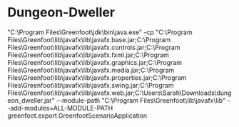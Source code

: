 # Dungeon-Dweller

"C:\Program Files\Greenfoot\jdk\bin\java.exe" -cp "C:\Program Files\Greenfoot\lib\javafx\lib\javafx.base.jar;C:\Program Files\Greenfoot\lib\javafx\lib\javafx.controls.jar;C:\Program Files\Greenfoot\lib\javafx\lib\javafx.fxml.jar;C:\Program Files\Greenfoot\lib\javafx\lib\javafx.graphics.jar;C:\Program Files\Greenfoot\lib\javafx\lib\javafx.media.jar;C:\Program Files\Greenfoot\lib\javafx\lib\javafx.properties.jar;C:\Program Files\Greenfoot\lib\javafx\lib\javafx.swing.jar;C:\Program Files\Greenfoot\lib\javafx\lib\javafx.web.jar;C:\Users\Sarah\Downloads\dungeon_dweller.jar" --module-path "C:\Program Files\Greenfoot\lib\javafx\lib" --add-modules=ALL-MODULE-PATH greenfoot.export.GreenfootScenarioApplication
